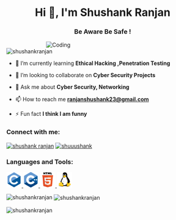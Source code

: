 <h1 align="center">Hi 👋, I'm Shushank Ranjan</h1>
<h3 align="center">Be Aware Be Safe !</h3>
<img align="right" alt="Coding" width="400" src="https://media.tenor.com/rePDfDWO3XoAAAAd/hacking.gif">

<p align="left"> <img src="https://komarev.com/ghpvc/?username=shushankranjan&label=Profile%20views&color=0e75b6&style=flat" alt="shushankranjan" /> </p>

- 🌱 I’m currently learning **Ethical Hacking ,Penetration Testing**

- 👯 I’m looking to collaborate on **Cyber Security Projects**

- 💬 Ask me about **Cyber Security, Networking**

- 📫 How to reach me **ranjanshushank23@gmail.com**

- ⚡ Fun fact **I think I am funny**

<h3 align="left">Connect with me:</h3>
<p align="left">
<a href="https://linkedin.com/in/shushank ranjan" target="blank"><img align="center" src="https://raw.githubusercontent.com/rahuldkjain/github-profile-readme-generator/master/src/images/icons/Social/linked-in-alt.svg" alt="shushank ranjan" height="30" width="40" /></a>
<a href="https://instagram.com/shuuushank" target="blank"><img align="center" src="https://raw.githubusercontent.com/rahuldkjain/github-profile-readme-generator/master/src/images/icons/Social/instagram.svg" alt="shuuushank" height="30" width="40" /></a>
</p>

<h3 align="left">Languages and Tools:</h3>
<p align="left"> <a href="https://www.cprogramming.com/" target="_blank" rel="noreferrer"> <img src="https://raw.githubusercontent.com/devicons/devicon/master/icons/c/c-original.svg" alt="c" width="40" height="40"/> </a> <a href="https://www.w3schools.com/cpp/" target="_blank" rel="noreferrer"> <img src="https://raw.githubusercontent.com/devicons/devicon/master/icons/cplusplus/cplusplus-original.svg" alt="cplusplus" width="40" height="40"/> </a> <a href="https://www.w3.org/html/" target="_blank" rel="noreferrer"> <img src="https://raw.githubusercontent.com/devicons/devicon/master/icons/html5/html5-original-wordmark.svg" alt="html5" width="40" height="40"/> </a> <a href="https://www.linux.org/" target="_blank" rel="noreferrer"> <img src="https://raw.githubusercontent.com/devicons/devicon/master/icons/linux/linux-original.svg" alt="linux" width="40" height="40"/> </a> </p>

<p><img align="left" src="https://github-readme-stats.vercel.app/api/top-langs?username=shushankranjan&show_icons=true&locale=en&layout=compact" alt="shushankranjan" /></p>

<p>&nbsp;<img align="center" src="https://github-readme-stats.vercel.app/api?username=shushankranjan&show_icons=true&locale=en" alt="shushankranjan" /></p>

<p><img align="center" src="https://github-readme-streak-stats.herokuapp.com/?user=shushankranjan&" alt="shushankranjan" /></p>

